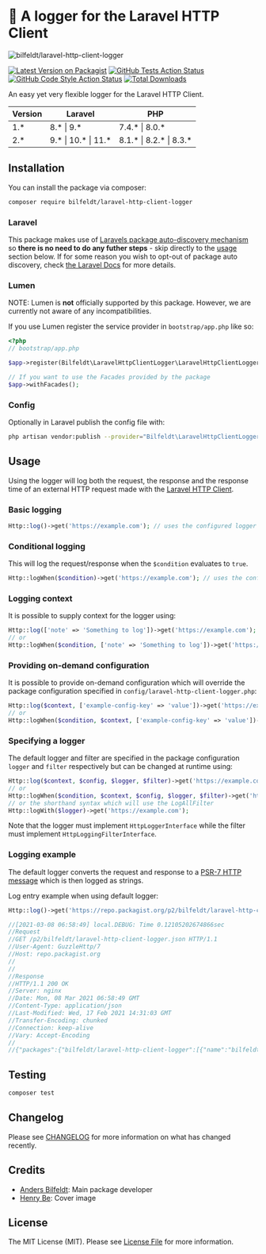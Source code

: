 # :open_file_folder: A logger for the Laravel HTTP Client

![bilfeldt/laravel-http-client-logger](cover.jpg)

[![Latest Version on Packagist](https://img.shields.io/packagist/v/bilfeldt/laravel-http-client-logger)](https://packagist.org/packages/bilfeldt/laravel-http-client-logger)
[![GitHub Tests Action Status](https://img.shields.io/github/workflow/status/bilfeldt/laravel-http-client-logger/run-tests?label=tests)](https://github.com/bilfeldt/laravel-http-client-logger/actions?query=workflow%3ATests+branch%3Amaster)
[![GitHub Code Style Action Status](https://img.shields.io/github/workflow/status/bilfeldt/laravel-http-client-logger/Check%20&%20fix%20styling?label=code%20style)](https://github.com/bilfeldt/laravel-http-client-logger/actions?query=workflow%3A"Check+%26+fix+styling"+branch%3Amaster)
[![Total Downloads](https://img.shields.io/packagist/dt/bilfeldt/laravel-http-client-logger)](https://packagist.org/packages/bilfeldt/laravel-http-client-logger)


An easy yet very flexible logger for the Laravel HTTP Client.

| Version | Laravel             | PHP                     |
|---------|---------------------|-------------------------|
| 1.*     | 8.* \| 9.*          | 7.4.* \| 8.0.*          |
| 2.*     | 9.* \| 10.* \| 11.* | 8.1.* \| 8.2.* \| 8.3.* |

## Installation

You can install the package via composer:

```bash
composer require bilfeldt/laravel-http-client-logger
```

### Laravel

This package makes use of [Laravels package auto-discovery mechanism](https://medium.com/@taylorotwell/package-auto-discovery-in-laravel-5-5-ea9e3ab20518) so **there is no need to do any futher steps** - skip directly to the [usage](#usage) section below. If for some reason you wish to opt-out of package auto discovery, check [the Laravel Docs](https://laravel.com/docs/8.x/packages#opting-out-of-package-discovery) for more details.

### Lumen

NOTE: Lumen is **not** officially supported by this package. However, we are currently not aware of any incompatibilities.

If you use Lumen register the service provider in `bootstrap/app.php` like so:

```php
<?php
// bootstrap/app.php

$app->register(Bilfeldt\LaravelHttpClientLogger\LaravelHttpClientLoggerServiceProvider::class);

// If you want to use the Facades provided by the package
$app->withFacades();
```

### Config

Optionally in Laravel publish the config file with:
```bash
php artisan vendor:publish --provider="Bilfeldt\LaravelHttpClientLogger\LaravelHttpClientLoggerServiceProvider" --tag="http-client-logger-config"
```

## Usage
Using the logger will log both the request, the response and the response time of an external HTTP request made with the [Laravel HTTP Client](https://laravel.com/docs/http-client).

### Basic logging
```php
Http::log()->get('https://example.com'); // uses the configured logger and filter
```

### Conditional logging
This will log the request/response when the `$condition` evaluates to `true`.
```php
Http::logWhen($condition)->get('https://example.com'); // uses the configured logger and filter
```

### Logging context
It is possible to supply context for the logger using:
```php
Http::log(['note' => 'Something to log'])->get('https://example.com');
// or
Http::logWhen($condition, ['note' => 'Something to log'])->get('https://example.com');
```

### Providing on-demand configuration
It is possible to provide on-demand configuration which will override the package configuration specified in `config/laravel-http-client-logger.php`:
```php
Http::log($context, ['example-config-key' => 'value'])->get('https://example.com');
// or
Http::logWhen($condition, $context, ['example-config-key' => 'value'])->get('https://example.com');
```

### Specifying a logger
The default logger and filter are specified in the package configuration `logger` and `filter` respectively but can be changed at runtime using:
```php
Http::log($context, $config, $logger, $filter)->get('https://example.com');
// or
Http::logWhen($condition, $context, $config, $logger, $filter)->get('https://example.com');
// or the shorthand syntax which will use the LogAllFilter
Http::logWith($logger)->get('https://example.com');
```
Note that the logger must implement `HttpLoggerInterface` while the filter must implement `HttpLoggingFilterInterface`.

### Logging example
The default logger converts the request and response to a [PSR-7 HTTP message](https://www.php-fig.org/psr/psr-7/) which is then logged as strings.

Log entry example when using default logger:

```php
Http::log()->get('https://repo.packagist.org/p2/bilfeldt/laravel-http-client-logger.json');

//[2021-03-08 06:58:49] local.DEBUG: Time 0.12105202674866sec
//Request
//GET /p2/bilfeldt/laravel-http-client-logger.json HTTP/1.1
//User-Agent: GuzzleHttp/7
//Host: repo.packagist.org
//
//
//Response
//HTTP/1.1 200 OK
//Server: nginx
//Date: Mon, 08 Mar 2021 06:58:49 GMT
//Content-Type: application/json
//Last-Modified: Wed, 17 Feb 2021 14:31:03 GMT
//Transfer-Encoding: chunked
//Connection: keep-alive
//Vary: Accept-Encoding
//
//{"packages":{"bilfeldt/laravel-http-client-logger":[{"name":"bilfeldt/laravel-http-client-logger","description":"A logger for the Laravel HTTP Client","keywords":["bilfeldt","laravel-http-client-logger"],"homepage":"https://github.com/bilfeldt/laravel-http-client-logger","version":"v0.2.0","version_normalized":"0.2.0.0","license":["MIT"],"authors":[{"name":"Anders Bilfeldt","email":"abilfeldt@gmail.com","role":"Developer"}],"source":{"type":"git","url":"https://github.com/bilfeldt/laravel-http-client-logger.git","reference":"67ea252a3d3d0c9c0e1c7daa11a3683db818ad5e"},"dist":{"type":"zip","url":"https://api.github.com/repos/bilfeldt/laravel-http-client-logger/zipball/67ea252a3d3d0c9c0e1c7daa11a3683db818ad5e","reference":"67ea252a3d3d0c9c0e1c7daa11a3683db818ad5e","shasum":""},"type":"library","time":"2021-02-17T14:28:45+00:00","autoload":{"psr-4":{"Bilfeldt\\LaravelHttpClientLogger\\":"src"}},"extra":{"laravel":{"providers":["Bilfeldt\\LaravelHttpClientLogger\\LaravelHttpClientLoggerServiceProvider"]}},"require":{"php":"^7.4|^8.0","guzzlehttp/guzzle":"^7.2","illuminate/http":"^8.0","illuminate/support":"^8.0","spatie/laravel-package-tools":"^1.1"},"require-dev":{"orchestra/testbench":"^6.0","phpunit/phpunit":"^9.3","spatie/laravel-ray":"^1.12","timacdonald/log-fake":"^1.9","vimeo/psalm":"^4.4"},"support":{"issues":"https://github.com/bilfeldt/laravel-http-client-logger/issues","source":"https://github.com/bilfeldt/laravel-http-client-logger/tree/v0.2.0"}},{"version":"0.1.0","version_normalized":"0.1.0.0","source":{"type":"git","url":"https://github.com/bilfeldt/laravel-http-client-logger.git","reference":"6bb8c8ada3959643103a75aa4e639c8dddddf2df"},"dist":{"type":"zip","url":"https://api.github.com/repos/bilfeldt/laravel-http-client-logger/zipball/6bb8c8ada3959643103a75aa4e639c8dddddf2df","reference":"6bb8c8ada3959643103a75aa4e639c8dddddf2df","shasum":""},"time":"2021-02-15T22:39:05+00:00","support":{"issues":"https://github.com/bilfeldt/laravel-http-client-logger/issues","source":"https://github.com/bilfeldt/laravel-http-client-logger/tree/0.1.0"}}]},"minified":"composer/2.0"}  

```

## Testing

```bash
composer test
```

## Changelog

Please see [CHANGELOG](CHANGELOG.md) for more information on what has changed recently.

## Credits

- [Anders Bilfeldt](https://github.com/bilfeldt): Main package developer
- [Henry Be](https://unsplash.com/photos/lc7xcWebECc): Cover image

## License

The MIT License (MIT). Please see [License File](LICENSE.md) for more information.

